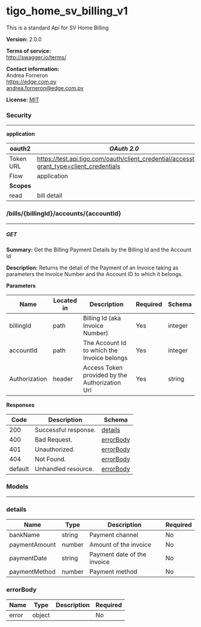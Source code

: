 tigo_home_sv_billing_v1
=======================
This is a standard Api for SV Home Billing


**Version:** 2.0.0

**Terms of service:**  
http://swagger.io/terms/

**Contact information:**  
Andrea Forneron  
https://edge.com.py  
andrea.forneron@edge.com.py  

**License:** [MIT](http://github.com/gruntjs/grunt/blob/master/LICENSE-MIT)

### Security
---
**application**  

|oauth2|*OAuth 2.0*|
|---|---|
|Token URL|https://test.api.tigo.com/oauth/client_credential/accesstoken?grant_type=client_credentials|
|Flow|application|
|**Scopes**||
|read|bill detail|

### /bills/{billingId}/accounts/{accountId}
---
##### ***GET***
**Summary:** Get the Billing Payment Details by the Billing Id and the Account Id

**Description:** Returns the detail of the Payment of an Invoice taking as parameters the Invoice Number and the Account ID to which it belongs.


**Parameters**

| Name | Located in | Description | Required | Schema |
| ---- | ---------- | ----------- | -------- | ---- |
| billingId | path | Billing Id (aka Invoice Number) | Yes | integer |
| accountId | path | The Account Id to which the Invoice belongs | Yes | integer |
| Authorization | header | Access Token provided by the Authorization Url | Yes | string |

**Responses**

| Code | Description | Schema |
| ---- | ----------- | ------ |
| 200 | Successful response. | [details](#details) |
| 400 | Bad Request. | [errorBody](#errorbody) |
| 401 | Unauthorized. | [errorBody](#errorbody) |
| 404 | Not Found. | [errorBody](#errorbody) |
| default | Unhandled resource. | [errorBody](#errorbody) |

### Models
---

### details  

| Name | Type | Description | Required |
| ---- | ---- | ----------- | -------- |
| bankName | string | Payment channel | No |
| paymentAmount | number | Amount of the invoice | No |
| paymentDate | string | Payment date of the invoice | No |
| paymentMethod | number | Payment method | No |

### errorBody  

| Name | Type | Description | Required |
| ---- | ---- | ----------- | -------- |
| error | object |  | No |